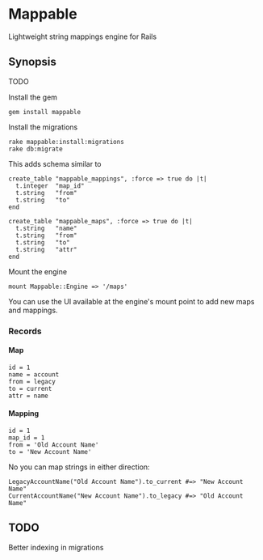 # Mappable #

Lightweight string mappings engine for Rails

## Synopsis ##

TODO

Install the gem

    gem install mappable

Install the migrations

    rake mappable:install:migrations
    rake db:migrate

This adds schema similar to

    create_table "mappable_mappings", :force => true do |t|
      t.integer  "map_id"
      t.string   "from"
      t.string   "to"
    end

    create_table "mappable_maps", :force => true do |t|
      t.string   "name"
      t.string   "from"
      t.string   "to"
      t.string   "attr"
    end

Mount the engine

    mount Mappable::Engine => '/maps'

You can use the UI available at the engine's mount point to add new maps and mappings.

### Records ###

#### Map ####

    id = 1
    name = account
    from = legacy
    to = current
    attr = name

#### Mapping ####

    id = 1
    map_id = 1
    from = 'Old Account Name'
    to = 'New Account Name'

No you can map strings in either direction:

    LegacyAccountName("Old Account Name").to_current #=> "New Account Name"
    CurrentAccountName("New Account Name").to_legacy #=> "Old Account Name"

## TODO ##

Better indexing in migrations
